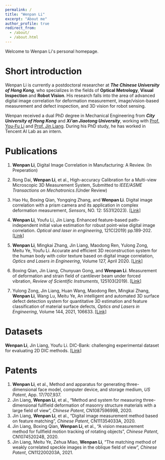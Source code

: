 ```yaml
---
permalink: /
title: "Wenpan Li"
excerpt: "About me"
author_profile: true
redirect_from: 
  - /about/
  - /about.html
---
```

Welcome to Wenpan Li's personal homepage. 

Short introduction
=
Wenpan Li is currently a postdoctoral researcher at ***The Chinese University of Hong Kong***, who specializes in the fields of **Optical Metrology**, **Visual Inspection** and **Robot Vision**. His research falls into the area of advanced digital image correlation for deformation measurement, image/vision-based measurement and defect inspection, and 3D vision for robot sensing.

Wenpan received a dual PhD degree in Mechanical Engineering from ***City University of Hong Kong*** and ***Xi'an Jiaotong University***, working with [Prof. You-Fu Li](https://www.cityu.edu.hk/mne/people/academic-staff/prof-li-you-fu) and [Prof. Jin Liang](https://gr.xjtu.edu.cn/en/web/liangjin/1).  During his PhD study, he has worked in Tencent AI Lab as an intern.

Publications
=
1. **Wenpan Li**, Digital Image Correlation in Manufacturing: A Review. (In Preperation)

2. Rong Dai, **Wenpan Li**, et al., High-accuracy Calibration for a Multi-view Microscopic 3D Measurement System, Submitted to *IEEE/ASME Transactions on Mechatronics*.(Under Review)

3. Hao Hu, Boxing Qian, Yongqing Zhang, and **Wenpan Li**. Digital image correlation with a prism camera and its application in complex deformation measurement,   *Sensors*, NO. 12: 5531(2023). [[Link]](https://doi.org/10.3390/s23125531)
 
4. **Wenpan Li**, Youfu Li, Jin Liang. Enhanced feature-based path-independent initial value estimation for robust point-wise digital image correlation. *Optical and laser in engineering*, 121C(2019) pp.189-202. [[Link]](https://doi.org/10.1016/j.optlaseng.2019.04.016)
  
5. **Wenpan Li**, Mingkai Zhang, Jin Liang, Maodong Ren, Yulong Zong, Meitu Ye, Youfu Li. Accurate and efficient 3D reconstruction system for the human body with color texture based on digital image correlation, *Optics and Lasers in Engineering*, Volume 127, April 2020. [[Link]](https://doi.org/10.1016/j.optlaseng.2019.105946)
  
6. Boxing Qian, Jin Liang, Chunyuan Gong, and **Wenpan Li**. Measurement of deformation and strain field of cantilever beam under forced vibration, *Review of Scientific Instruments*, 125103(2019). [[Link]](https://doi.org/10.1063/1.5097155)
        
7. Yulong Zong, Jin Liang, Huan Wang, Maodong Ren, Mingkai Zhang, **Wenpan Li**, Wang Lu, Meitu Ye, An intelligent and automated 3D surface defect detection system for quantitative 3D estimation and feature classification of material surface defects, *Optics and Lasers in Engineering*, Volume 144, 2021, 106633. [[Link]](https://doi.org/10.1016/j.optlaseng.2021.106633)


Datasets
=
**Wenpan Li**, Jin Liang, Youfu Li. DIC-Bank: challenging experimental dataset for evaluating 2D DIC methods. [[Link]](https://zenodo.org/record/3734870#.Y7uN_HZByUk)


Patents
=
1. **Wenpan Li**, et al., Method and apparatus for generating three-dimensional face model, computer device, and storage medium, *US Patent*, App. 17/707,937.
2. Jin Liang, **Wenpan Li**, et al., “Method and system for measuring three-dimensional fullfield deformation of masonry structure materials with a large field of view”, *Chinese Patent*, CN108759699B, 2020.
3. Jin Liang, **Wenpan Li**, et al., “Digital image measurement method based on feature matching”, *Chinese Patent*, CN111354033A, 2020.
4. Jin Liang, Boxing Qian, **Wenpan Li**, et al., “A vision measurement method for fullfield motion tracking of rotating objects”, *Chinese Patent*, CN107452024B, 2020.
5. Jin Liang, Meitu Ye, Zehua Miao, **Wenpan Li**, “The matching method of weakly correlated speckle images in the oblique field of view”, *Chinese Patent*, CN112200203A, 2021.

